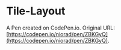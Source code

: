 # Tile-Layout

A Pen created on CodePen.io. Original URL: [https://codepen.io/niorad/pen/ZBKGyQ](https://codepen.io/niorad/pen/ZBKGyQ).

